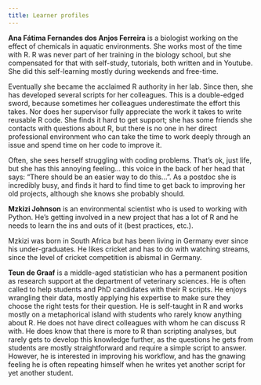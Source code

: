 ```yaml
---
title: Learner profiles
---
```


**Ana Fátima Fernandes dos Anjos Ferreira** is a biologist working on the effect of chemicals in aquatic environments. She works most of the time with R. R was never part of her training in the biology school, but she compensated for that with self-study, tutorials, both written and in Youtube. She did this self-learning mostly during weekends and free-time.  

Eventually she became the acclaimed R authority in her lab. Since then, she has developed several scripts for her colleagues. This is a double-edged sword, because sometimes her colleagues underestimate the effort this takes. Nor does her supervisor fully appreciate the work it takes to write reusable R code. She finds it hard to get support; she has some friends she contacts with questions about R, but there is no one in her direct professional environment who can take the time to work deeply through an issue and spend time on her code to improve it.

Often, she sees herself struggling with coding problems.
That’s ok, just life, but she has this annoying feeling... this voice in the back of her head that says: “There should be an easier way to do this...”.
As a postdoc she is incredibly busy, and finds it hard to find time to get back to improving her old projects, although she knows she probably should.

**Mzkizi Johnson** is an environmental scientist who is used to working with Python. He’s getting involved in a new project that has a lot of R and he needs to learn the ins and outs of it (best practices, etc.).

Mzkizi was born in South Africa but has been living in Germany ever since his under-graduates. He likes cricket and has to do with watching streams, since the level of cricket competition is abismal in Germany.

**Teun de Graaf** is a middle-aged statistician who has a permanent position as research support at the department of veterinary sciences. He is often called to help students and PhD candidates with their R scripts. He enjoys wrangling their data, mostly applying his expertise to make sure they choose the right tests for their question. He is self-taught in R and works mostly on a metaphorical island with students who rarely know anything about R. He does not have direct colleagues with whom he can discuss R with. He does know that there is more to R than scripting analyses, but rarely gets to develop this knowledge further, as the questions he gets from students are mostly straightforward and require a simple script to answer. However, he is interested in improving his workflow, and has the gnawing feeling he is often repeating himself when he writes yet another script for yet another student.